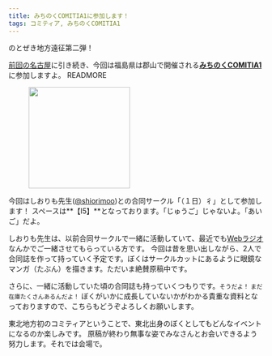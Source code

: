 ```yaml
---
title: みちのくCOMITIA1に参加します！
tags: コミティア, みちのくCOMITIA1
---
```


のとぜき地方遠征第二弾！

[前回の名古屋](/blog/nagoya-comitia46-after-report)に引き続き、今回は福島県は郡山で開催される[**みちのくCOMITIA1**](http://www.adv-kikaku.com/comitia)に参加しますよ。
READMORE

<figure>
  <img src="/assets/img/michinoku_comitia1cc.png" height="200px">
</figure>

今回はしおりも先生([@shiorimoo](https://twitter.com/shiorimoo))との合同サークル「（１日）彳」として参加します！ スペースは**【I5】**となっております。「じゅうご」じゃないよ。「あい ご」だよ。

しおりも先生は、以前合同サークルで一緒に活動していて、最近でも[Webラジオ](http://youtu.be/04zCSKD_Lhs)なんかでご一緒させてもらっている方です。
今回は昔を思い出しながら、2人で合同誌を作って持っていく予定です。ぼくはサークルカットにあるように眼鏡なマンガ（たぶん）を描きます。ただいま絶賛原稿中です。

さらに、一緒に活動していた頃の合同誌も持っていくつもりです。<small class="text-muted">そうだよ！ まだ在庫たくさんあるんだよ！</small>
ぼくがいかに成長していないかがわかる貴重な資料となっておりますので、こちらもどうぞよろしくお願いします。

東北地方初のコミティアということで、東北出身のぼくとしてもどんなイベントになるのか楽しみです。
原稿が終わり無事な姿でみなさんとお会いできるよう努力します。それでは会場で。
